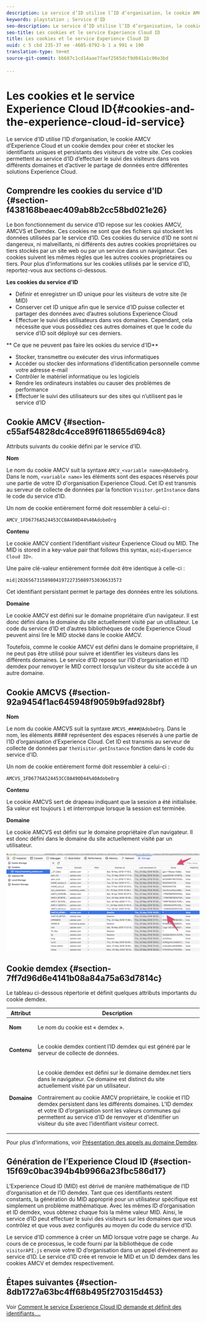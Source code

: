 ```yaml
---
description: Le service d’ID utilise l’ID d’organisation, le cookie AMCV d’Experience Cloud et un cookie demdex pour créer et stocker les identifiants uniques et persistants des visiteurs de votre site. Ces cookies permettent au service d’ID d’effectuer le suivi des visiteurs dans vos différents domaines et d’activer le partage de données entre différentes solutions Experience Cloud.
keywords: playstation ; Service d'ID
seo-description: Le service d’ID utilise l’ID d’organisation, le cookie AMCV d’Experience Cloud et un cookie demdex pour créer et stocker les identifiants uniques et persistants des visiteurs de votre site. Ces cookies permettent au service d’ID d’effectuer le suivi des visiteurs dans vos différents domaines et d’activer le partage de données entre différentes solutions Experience Cloud.
seo-title: Les cookies et le service Experience Cloud ID
title: Les cookies et le service Experience Cloud ID
uuid: c 5 cbd 235-37 ee -4605-8792-b 1 a 991 e 190
translation-type: tm+mt
source-git-commit: bb687c1cd14aae7faef2565dcf9d041a1c06e3bd

---
```



# Les cookies et le service Experience Cloud ID{#cookies-and-the-experience-cloud-id-service}

Le service d’ID utilise l’ID d’organisation, le cookie AMCV d’Experience Cloud et un cookie demdex pour créer et stocker les identifiants uniques et persistants des visiteurs de votre site. Ces cookies permettent au service d’ID d’effectuer le suivi des visiteurs dans vos différents domaines et d’activer le partage de données entre différentes solutions Experience Cloud.

## Comprendre les cookies du service d&#39;ID {#section-f438168beaec409ab8b2cc58bd021e26}

Le bon fonctionnement du service d’ID repose sur les cookies AMCV, AMCVS et Demdex. Ces cookies ne sont que des fichiers qui stockent les données utilisées par le service d’ID. Ces cookies du service d’ID ne sont ni dangereux, ni malveillants, ni différents des autres cookies propriétaires ou tiers stockés par un site web ou par un service dans un navigateur. Ces cookies suivent les mêmes règles que les autres cookies propriétaires ou tiers. Pour plus d&#39;informations sur les cookies utilisés par le service d&#39;ID, reportez-vous aux sections ci-dessous.

**Les cookies du service d&#39;ID**

* Définir et enregistrer un ID unique pour les visiteurs de votre site (le MID)
* Conserver cet ID unique afin que le service d’ID puisse collecter et partager des données avec d’autres solutions Experience Cloud
* Effectuer le suivi des utilisateurs dans vos domaines. Cependant, cela nécessite que vous possédiez ces autres domaines et que le code du service d’ID soit déployé sur ces derniers.

** Ce que ne peuvent pas faire les ookies du service d&#39;ID**

* Stocker, transmettre ou exécuter des virus informatiques
* Accéder ou stocker des informations d’identification personnelle comme votre adresse e-mail
* Contrôler le matériel informatique ou les logiciels
* Rendre les ordinateurs instables ou causer des problèmes de performance
* Effectuer le suivi des utilisateurs sur des sites qui n’utilisent pas le service d’ID

## Cookie AMCV {#section-c55af54828dc4cce89f6118655d694c8}

Attributs suivants du cookie défini par le service d&#39;ID.

**Nom**

Le nom du cookie AMCV suit la syntaxe `AMCV_<variable name>@AdobeOrg`. Dans le nom, `<variable name>` les éléments sont des espaces réservés pour une partie de votre ID d&#39;organisation Experience Cloud. Cet ID est transmis au serveur de collecte de données par la fonction `Visitor.getInstance` dans le code du service d’ID.

Un nom de cookie entièrement formé doit ressembler à celui-ci :

```
AMCV_1FD6776A524453CC0A490D44%40AdobeOrg
```

**Contenu**

Le cookie AMCV contient l’identifiant visiteur Experience Cloud ou MID. The MID is stored in a key-value pair that follows this syntax, `mid|<Experience Cloud ID>`.

Une paire clé-valeur entièrement formée doit être identique à celle-ci :

```
mid|20265673158980419722735089753036633573
```

Cet identifiant persistant permet le partage des données entre les solutions.

**Domaine**

Le cookie AMCV est défini sur le domaine propriétaire d’un navigateur. Il est donc défini dans le domaine du site actuellement visité par un utilisateur. Le code du service d’ID et d’autres bibliothèques de code Experience Cloud peuvent ainsi lire le MID stocké dans le cookie AMCV.

Toutefois, comme le cookie AMCV est défini dans le domaine propriétaire, il ne peut pas être utilisé pour suivre et identifier les visiteurs dans les différents domaines. Le service d’ID repose sur l’ID d’organisation et l’ID demdex pour renvoyer le MID correct lorsqu’un visiteur du site accède à un autre domaine.

## Cookie AMCVS {#section-92a9454f1ac645948f9059b9fad928bf}

**Nom**

Le nom du cookie AMCVS suit la syntaxe `AMCVS_####@AdobeOrg`. Dans le nom, les éléments #### représentent des espaces réservés à une partie de l’ID d’organisation d’Experience Cloud. Cet ID est transmis au serveur de collecte de données par `theVisitor.getInstance` fonction dans le code du service d&#39;ID.

Un nom de cookie entièrement formé doit ressembler à celui-ci :

```
AMCVS_1FD6776A524453CC0A490D44%40AdobeOrg
```

**Contenu**

Le cookie AMCVS sert de drapeau indiquant que la session a été initialisée. Sa valeur est toujours `1` et interrompue lorsque la session est terminée.

**Domaine**

Le cookie AMCVS est défini sur le domaine propriétaire d’un navigateur. Il est donc défini dans le domaine du site actuellement visité par un utilisateur.

![](assets/AMCVS-cookie.png)

## Cookie demdex {#section-7ff7d96d6e4141b08a84a75a63d7814c}

Le tableau ci-dessous répertorie et définit quelques attributs importants du cookie demdex.

<table id="table_18E3CAF3550E4BB6A199736AACE39202"> 
 <thead> 
  <tr> 
   <th colname="col1" class="entry"> Attribut </th> 
   <th colname="col2" class="entry"> Description </th> 
  </tr> 
 </thead>
 <tbody> 
  <tr> 
   <td colname="col1"> <p> <b>Nom</b> </p> </td> 
   <td colname="col2"> <p>Le nom du cookie est « demdex ». </p> </td> 
  </tr> 
  <tr> 
   <td colname="col1"> <p> <b>Contenu</b> </p> </td> 
   <td colname="col2"> <p>Le cookie demdex contient l’ID demdex qui est généré par le serveur de collecte de données. </p> </td> 
  </tr> 
  <tr> 
   <td colname="col1"> <p> <b>Domaine</b> </p> </td> 
   <td colname="col2"> <p>Le cookie demdex est défini sur le domaine demdex.net tiers dans le navigateur. Ce domaine est distinct du site actuellement visité par un utilisateur. </p> <p>Contrairement au cookie AMCV propriétaire, le cookie et l’ID demdex persistent dans les différents domaines. L’ID demdex et votre ID d’organisation sont les valeurs communes qui permettent au service d’ID de renvoyer et d’identifier un visiteur du site avec l’identifiant visiteur correct. </p> </td> 
  </tr> 
 </tbody> 
</table>

Pour plus d&#39;informations, voir [Présentation des appels au domaine Demdex](https://marketing.adobe.com/resources/help/en_US/aam/demdex-calls.html).

## Génération de l’Experience Cloud ID {#section-15f69c0bac394b4b9966a23fbc586d17}

L’Experience Cloud ID (MID) est dérivé de manière mathématique de l’ID d’organisation et de l’ID demdex. Tant que ces identifiants restent constants, la génération du MID approprié pour un utilisateur spécifique est simplement un problème mathématique. Avec les mêmes ID d’organisation et ID demdex, vous obtenez chaque fois la même valeur MID. Ainsi, le service d’ID peut effectuer le suivi des visiteurs sur les domaines que vous contrôlez et que vous avez configurés au moyen du code du service d’ID.

Le service d’ID commence à créer un MID lorsque votre page se charge. Au cours de ce processus, le code fourni par la bibliothèque de code `visitorAPI.js` envoie votre ID d’organisation dans un appel d’événement au service d’ID. Le service d’ID crée et renvoie le MID et un ID demdex dans les cookies AMCV et demdex respectivement.

## Étapes suivantes {#section-8db1727a63bc4ff68b495f270315d453}

Voir [Comment le service Experience Cloud ID demande et définit des identifiants….](../mcvid-introduction/mcvid-id-request.md#concept-2caacebb1d244402816760e9b8bcef6a)

